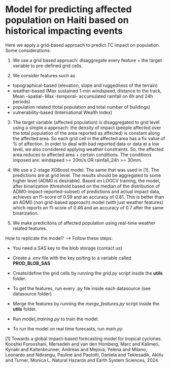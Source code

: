 # Model for predicting affected population on Haiti based on historical impacting events

Here we apply a grid-based approach to predict TC impact on population. Some considerations:

1) We use a grid based approach: disaggregate every feature + the target variable to pre-defined grid cells.

2) We consider features such as
- topographical-based (elevation, slope and ruggedness of the terrain)
- weather-based (Max sustained 1-min windspeed, distance to the track, Mean -spatial- Max -temporal- accumulated rainfall on 6h and 24h periods)
- population related (total population and total number of buildings)
- vulnerability-based (International Wealth Index)

3) The target variable (affected population) is disaggregated to grid level using a simple a approach: the density of impact (people affected over the total population of the area reported as affected) is constant along the affected area. So each grid cell in the affected area has a fix value of % of affection. In order to deal with bad reported data or data at a low level, we also considered applying weather constraints. So, the affected area reduces to affected area + certain conditions. The conditions imposed are: windspeed >= 20m/s OR rainfall_24h >= 30mm.


4) We use a 2-stage XGBoost model. The same that was used in [1]. The predictions are at grid level. The results should be aggregated to some higher level (ADM0 is desirable). Based on LOOCV training, the model, after binarization (threshold based on the median of the distribution of ADM0-impact-reported-subset) of predictions and actual impact data, achieves an f1-score of 0.59 and an accuracy of 0.81. This is better than an ADM0 (non grid-based approach) model (with just weather features) which reports an f1-score of 0.46 and an accuracy of 0.7 after the same binarization.

5) We make predicitons of affected population using real-time weather related features.

How to replicate the model? --> Follow these steps:

- You need a SAS key to the blob storage (contact us)

- Create a *.env* file with the key poiting to a variable called **PROD_BLOB_SAS**

- Create/define the grid cells by running the *grid.py* script inside the **utils** folder.

- To get the features, run every .py file inside each datasource (see datasource folder).

- Merge the features by running the *merge_features.py* script inside the **utils** folder.

- Run *model_training.py* to train the model.

- To run the model on real time forecasts, run *main.py*.



[1] Towards a global impact-based forecasting model for tropical cyclones. Kooshki Forooshani, Mersedeh and van den Homberg, Marc and Kalimeri, Kyriaki and Kaltenbrunner, Andreas and Mejova, Yelena and Milano, Leonardo and Ndirangu, Pauline and Paolotti, Daniela and Teklesadik, Aklilu and Turner, Monica L. Natural Hazards and Earth System Sciences, 2024.
